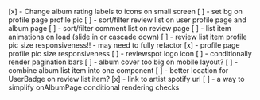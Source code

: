 [x] - Change album rating labels to icons on small screen
[ ] - set bg on profile page profile pic
[ ] - sort/filter review list on user profile page and album page
[ ] - sort/filter comment list on review page
[ ] - list item animations on load (slide in or cascade down)
[ ] - review list item profile pic size responsiveness!! - may need to fully refactor
[x] - profile page profile pic size responsiveness
[ ] - reviewspot logo icon
[ ] - conditionally render pagination bars
[ ] - album cover too big on mobile layout?
[ ] - combine album list item into one component
[ ] - better location for UserBadge on review list item?
[x] - link to artist spotify url
[ ] - a way to simplify onAlbumPage conditional rendering checks
